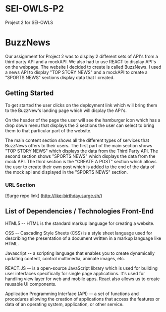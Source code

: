 # SEI-OWLS-P2
Project 2 for SEI-OWLS



# BuzzNews

Our assignment for Project 2 was to display 2 different sets of API's from a third party API and a mockAPI. We also had to use REACT to display API's on the webpage. The website I decided to create is called BuzzNews. I used a news API to display "TOP STORY NEWS" and a mockAPI to create a "SPORTS NEWS" sections display data that I created.

## Getting Started

To get started the user clicks on the deployment link which will bring them to the BuzzNew's landing page which will display the API's.

On the header of the page the user will see the hamburger icon which has a drop down menu that displays the 3 sections the user can select to bring them to that particular part of the website.

The main content section shows all the different types of services that BuzzNews offers to their users. The first part of the main section shows "TOP STORY NEWS" which displays the data from the Third Party API. The second section shows "SPORTS NEWS" which displays the data from the mock API. The third section is the "CREATE A POST" section which allows the user to create their own post which is added to the end of the data of the mock api and displayed in the "SPORTS NEWS" section.

### URL Section

[Surge repo link] (http://like-birthday.surge.sh/)

## List of Dependencies / Technologies Front-End

HTML5 -- HTML is the standard markup language for creating a website.

CSS -- Cascading Style Sheets (CSS) is a style sheet language used for describing the presentation of a document written in a markup language like HTML.

Javascript -- a scripting language that enables you to create dynamically updating content, control multimedia, animate images, etc.

REACT.JS -- is a open-source JavaScript library which is used for building user interfaces specifically for single page applications. It's used for handling view layer for web and mobile apps. React also allows us to create reusable UI components.

Application Programming Interface (API) -- a set of functions and procedures allowing the creation of applications that access the features or data of an operating system, application, or other service.

